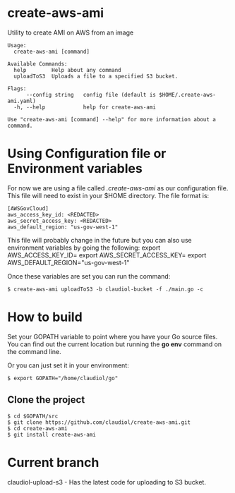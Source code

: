 # create-aws-ami

Utility to create AMI on AWS from an image

````
Usage:
  create-aws-ami [command]

Available Commands:
  help        Help about any command
  uploadToS3  Uploads a file to a specified S3 bucket.

Flags:
      --config string   config file (default is $HOME/.create-aws-ami.yaml)
  -h, --help            help for create-aws-ami

Use "create-aws-ami [command] --help" for more information about a command.
````
# Using Configuration file or Environment variables

For now we are using a file called *.create-aws-ami* as our configuration file. This file will need to exist in your $HOME directory. The file format is:

````
[AWSGovCloud]
aws_access_key_id: <REDACTED>	
aws_secret_access_key: <REDACTED>
aws_default_region: "us-gov-west-1"
````

This file will probably change in the future but you can also use environment variables by going the following:
export AWS_ACCESS_KEY_ID=<REDACTED>	
export AWS_SECRET_ACCESS_KEY=<REDACTED>
export AWS_DEFAULT_REGION="us-gov-west-1"

Once these variables are set you can run the command: 

````
$ create-aws-ami uploadToS3 -b claudiol-bucket -f ./main.go -c
````

# How to build

Set your GOPATH variable to point where you have your Go source files. You can find out the current location but running the **go env** command on the command line.

Or you can just set it in your environment:

````
$ export GOPATH="/home/claudiol/go"
````

## Clone the project

````
$ cd $GOPATH/src
$ git clone https://github.com/claudiol/create-aws-ami.git
$ cd create-aws-ami
$ git install create-aws-ami
````
# Current branch 

claudiol-upload-s3 - Has the latest code for uploading to S3 bucket.

